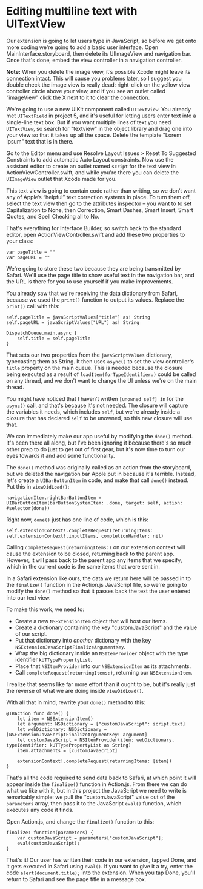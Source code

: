 # Editing multiline text with UITextView

Our extension is going to let users type in JavaScript, so before we get onto more coding we're going to add a basic user interface. Open MainInterface.storyboard, then delete its UIImageView and navigation bar. Once that's done, embed the view controller in a navigation controller.

**Note:** When you delete the image view, it’s possible Xcode might leave its connection intact. This will cause you problems later, so I suggest you double check the image view is really dead: right-click on the yellow view controller circle above your view, and if you see an outlet called “imageView” click the X next to it to clear the connection.

We're going to use a new UIKit component called `UITextView`. You already met `UITextField` in project 5, and it's useful for letting users enter text into a single-line text box. But if you want multiple lines of text you need `UITextView`, so search for "textview" in the object library and drag one into your view so that it takes up all the space. Delete the template "Lorem ipsum" text that is in there.

Go to the Editor menu and use Resolve Layout Issues > Reset To Suggested Constraints to add automatic Auto Layout constraints. Now use the assistant editor to create an outlet named `script` for the text view in ActionViewController.swift, and while you're there you can delete the `UIImageView` outlet that Xcode made for you.

This text view is going to contain code rather than writing, so we don’t want any of Apple’s “helpful” text correction systems in place. To turn them off, select the text view then go to the attributes inspector – you want to to set Capitalization to None, then Correction, Smart Dashes, Smart Insert, Smart Quotes, and Spell Checking all to No.

That's everything for Interface Builder, so switch back to the standard editor, open ActionViewController.swift and add these two properties to your class:

    var pageTitle = ""
    var pageURL = ""

We're going to store these two because they are being transmitted by Safari. We'll use the page title to show useful text in the navigation bar, and the URL is there for you to use yourself if you make improvements.

You already saw that we're receiving the data dictionary from Safari, because we used the `print()` function to output its values. Replace the `print()` call with this:

    self.pageTitle = javaScriptValues["title"] as! String
    self.pageURL = javaScriptValues["URL"] as! String

    DispatchQueue.main.async {
        self.title = self.pageTitle
    }

That sets our two properties from the `javaScriptValues` dictionary, typecasting them as String. It then uses `async()` to set the view controller's `title` property on the main queue. This is needed because the closure being executed as a result of `loadItem(forTypeIdentifier:)` could be called on any thread, and we don't want to change the UI unless we're on the main thread.

You might have noticed that I haven't written `[unowned self] in` for the `async()` call, and that's because it's not needed. The closure will capture the variables it needs, which includes `self`, but we're already inside a closure that has declared `self` to be unowned, so this new closure will use that.

We can immediately make our app useful by modifying the `done()` method. It's been there all along, but I've been ignoring it because there's so much other prep to do just to get out of first gear, but it's now time to turn our eyes towards it and add some functionality.

The `done()` method was originally called as an action from the storyboard, but we deleted the navigation bar Apple put in because it's terrible. Instead, let's create a `UIBarButtonItem` in code, and make that call `done()` instead. Put this in `viewDidLoad()`:

    navigationItem.rightBarButtonItem = UIBarButtonItem(barButtonSystemItem: .done, target: self, action: #selector(done))

Right now, `done()` just has one line of code, which is this:

    self.extensionContext!.completeRequest(returningItems: self.extensionContext!.inputItems, completionHandler: nil)

Calling `completeRequest(returningItems:)` on our extension context will cause the extension to be closed, returning back to the parent app. However, it will pass back to the parent app any items that we specify, which in the current code is the same items that were sent in.

In a Safari extension like ours, the data we return here will be passed in to the `finalize()` function in the Action.js JavaScript file, so we're going to modify the `done()` method so that it passes back the text the user entered into our text view.

To make this work, we need to:

- Create a new `NSExtensionItem` object that will host our items.
- Create a dictionary containing the key "customJavaScript" and the value of our script.
- Put that dictionary into *another* dictionary with the key `NSExtensionJavaScriptFinalizeArgumentKey`.
- Wrap the big dictionary inside an `NSItemProvider` object with the type identifier `kUTTypePropertyList`.
- Place that `NSItemProvider` into our `NSExtensionItem` as its attachments.
- Call `completeRequest(returningItems:)`, returning our `NSExtensionItem`.

I realize that seems like far more effort than it ought to be, but it's really just the reverse of what we are doing inside `viewDidLoad()`.

With all that in mind, rewrite your `done()` method to this:

    @IBAction func done() {
        let item = NSExtensionItem()
        let argument: NSDictionary = ["customJavaScript": script.text]
        let webDictionary: NSDictionary = [NSExtensionJavaScriptFinalizeArgumentKey: argument]
        let customJavaScript = NSItemProvider(item: webDictionary, typeIdentifier: kUTTypePropertyList as String)
        item.attachments = [customJavaScript]

        extensionContext!.completeRequest(returningItems: [item])
    }

That's all the code required to send data back to Safari, at which point it will appear inside the `finalize()` function in Action.js. From there we can do what we like with it, but in this project the JavaScript we need to write is remarkably simple: we pull the "customJavaScript" value out of the `parameters` array, then pass it to the JavaScript `eval()` function, which executes any code it finds.

Open Action.js, and change the `finalize()` function to this:

    finalize: function(parameters) {
        var customJavaScript = parameters["customJavaScript"];
        eval(customJavaScript);
    }

That's it! Our user has written their code in our extension, tapped Done, and it gets executed in Safari using `eval()`. If you want to give it a try, enter the code `alert(document.title);` into the extension. When you tap Done, you'll return to Safari and see the page title in a message box.
